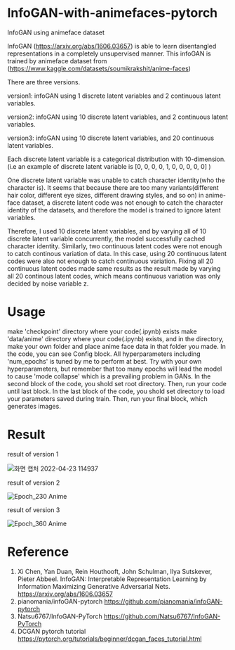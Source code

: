 # InfoGAN-with-animefaces-pytorch
InfoGAN using animeface dataset

InfoGAN (https://arxiv.org/abs/1606.03657) is able to learn disentangled representations in a completely unsupervised manner.
This infoGAN is trained by animeface dataset from (https://www.kaggle.com/datasets/soumikrakshit/anime-faces)

There are three versions.

version1: infoGAN using 1 discrete latent variables and 2 continuous latent variables.

version2: infoGAN using 10 discrete latent variables, and 2 continuous latent variables.

version3: infoGAN using 10 discrete latent variables, and 20 continuous latent variables. 


Each discrete latent variable is a categorical distribution with 10-dimension. (i.e an example of discrete latent variable is [0, 0, 0, 0, 1, 0, 0, 0, 0, 0] )

One discrete latent variable was unable to catch character identity(who the character is). It seems that because there are too many variants(different hair color, different eye sizes, different drawing styles, and so on) in anime-face dataset, a discrete latent code was not enough to catch the character identity of the datasets, and therefore the model is trained to ignore latent variables.

Therefore, I used 10 discrete latent variables, and by varying all of 10 discrete latent variable concurrently, the model successfully cached character identity.
Similarly, two continuous latent codes were not enough to catch continous variation of data. In this case, using 20 continuous latent codes were also not enough to catch continuous variation. Fixing all 20 continuous latent codes made same results as the result made by varying all 20 continous latent codes, which means continuous variation was only decided by noise variable z.

# Usage
make 'checkpoint' directory where your code(.ipynb) exists
make 'data/anime' directory where your code(.ipynb) exists, and in the directory, make your own folder and place anime face data in that folder you made.
In the code, you can see Config block. All hyperparameters including 'num_epochs' is tuned by me to perform at best. Try with your own hyperparameters, but remember that too many epochs will lead the model to cause 'mode collapse' which is a prevailing problem in GANs.
In the second block of the code, you shold set root directory.
Then, run your code until last block.
In the last block of the code, you shold set directory to load your parameters saved during train.
Then, run your final block, which generates images.

# Result

result of version 1

![화면 캡처 2022-04-23 114937](https://user-images.githubusercontent.com/104057435/164869189-ddd036ed-6fe5-4d33-8215-3f7feef58334.jpg)

result of version 2

![Epoch_230 Anime](https://user-images.githubusercontent.com/104057435/164868815-323d793b-295b-4719-9143-0970c2bcf40f.png)

result of version 3

![Epoch_360 Anime](https://user-images.githubusercontent.com/104057435/164868699-03903a9f-6549-4305-85ee-f83714ff9289.png)

# Reference
1. Xi Chen, Yan Duan, Rein Houthooft, John Schulman, Ilya Sutskever, Pieter Abbeel. InfoGAN: Interpretable Representation Learning by Information Maximizing Generative Adversarial Nets. https://arxiv.org/abs/1606.03657
2. pianomania/infoGAN-pytorch https://github.com/pianomania/infoGAN-pytorch
3. Natsu6767/InfoGAN-PyTorch https://github.com/Natsu6767/InfoGAN-PyTorch
4. DCGAN pytorch tutorial https://pytorch.org/tutorials/beginner/dcgan_faces_tutorial.html
 
